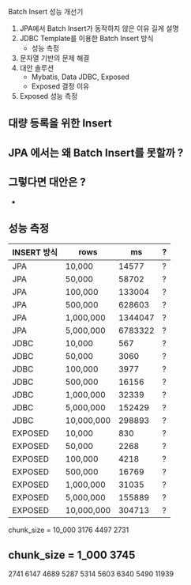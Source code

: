 Batch Insert 성능 개선기

1. JPA에서 Batch Insert가 동작하지 않은 이유 길게 설명
2. JDBC Template를 이용한 Batch Insert 방식
   - 성능 측정
3. 문자열 기반의 문제 해결
4. 대안 솔루션
    - Mybatis, Data JDBC, Exposed
    - Exposed 결정 이유
5. Exposed 성능 측정

## 대량 등록을 위한 Insert

## JPA 에서는 왜 Batch Insert를 못할까 ?



## 그렇다면 대안은 ?

* 

## 성능 측정

INSERT 방식 | rows | ms | ?
----------|------|----|--
JPA | 10,000 | 14577 | ?
JPA | 50,000 | 58702 | ?
JPA | 100,000 | 133004 | ?
JPA | 500,000 | 628603 | ?
JPA | 1,000,000 | 1344047 | ?
JPA | 5,000,000 | 6783322 | ?
JDBC | 10,000 | 567 | ?
JDBC | 50,000 | 3060 | ?
JDBC | 100,000 | 3977 | ?
JDBC | 500,000 | 16156 | ?
JDBC | 1,000,000 | 32339 | ?
JDBC | 5,000,000 | 152429 | ?
JDBC | 10,000,000 | 298893 | ?
EXPOSED | 10,000 | 830 | ?
EXPOSED | 50,000 | 2268 | ?
EXPOSED | 100,000 | 4218 | ?
EXPOSED | 500,000 | 16769 | ?
EXPOSED | 1,000,000 | 31035 | ?
EXPOSED | 5,000,000 | 155889 | ?
EXPOSED | 10,000,000 | 304713 | ?


chunk_size = 10_000
3176
4497
2731



chunk_size = 1_000
3745
----
2741
6147
4689
5287
5314
5603
6340
5490
11939